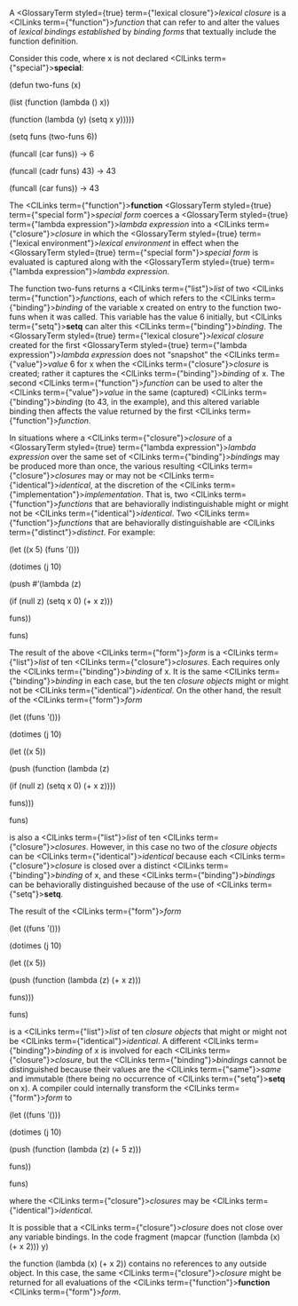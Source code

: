  



A <GlossaryTerm styled={true} term={"lexical closure"}><i>lexical closure</i></GlossaryTerm> is a <ClLinks  term={"function"}><i>function</i></ClLinks> that can refer to and alter the values of *lexical bindings established* by *binding forms* that textually include the function definition. 



Consider this code, where x is not declared <ClLinks  term={"special"}><b>special</b></ClLinks>: 



(defun two-funs (x) 



(list (function (lambda () x)) 



(function (lambda (y) (setq x y))))) 



(setq funs (two-funs 6)) 



(funcall (car funs)) → 6 



(funcall (cadr funs) 43) → 43 



(funcall (car funs)) → 43 



The <ClLinks  term={"function"}><b>function</b></ClLinks> <GlossaryTerm styled={true} term={"special form"}><i>special form</i></GlossaryTerm> coerces a <GlossaryTerm styled={true} term={"lambda expression"}><i>lambda expression</i></GlossaryTerm> into a <ClLinks  term={"closure"}><i>closure</i></ClLinks> in which the <GlossaryTerm styled={true} term={"lexical environment"}><i>lexical environment</i></GlossaryTerm> in effect when the <GlossaryTerm styled={true} term={"special form"}><i>special form</i></GlossaryTerm> is evaluated is captured along with the <GlossaryTerm styled={true} term={"lambda expression"}><i>lambda expression</i></GlossaryTerm>. 



The function two-funs returns a <ClLinks  term={"list"}><i>list</i></ClLinks> of two <ClLinks  term={"function"}><i>functions</i></ClLinks>, each of which refers to the <ClLinks  term={"binding"}><i>binding</i></ClLinks> of the variable x created on entry to the function two-funs when it was called. This variable has the value 6 initially, but <ClLinks  term={"setq"}><b>setq</b></ClLinks> can alter this <ClLinks  term={"binding"}><i>binding</i></ClLinks>. The <GlossaryTerm styled={true} term={"lexical closure"}><i>lexical closure</i></GlossaryTerm> created for the first <GlossaryTerm styled={true} term={"lambda expression"}><i>lambda expression</i></GlossaryTerm> does not “snapshot” the <ClLinks  term={"value"}><i>value</i></ClLinks> 6 for x when the <ClLinks  term={"closure"}><i>closure</i></ClLinks> is created; rather it captures the <ClLinks  term={"binding"}><i>binding</i></ClLinks> of x. The second <ClLinks  term={"function"}><i>function</i></ClLinks> can be used to alter the <ClLinks  term={"value"}><i>value</i></ClLinks> in the same (captured) <ClLinks  term={"binding"}><i>binding</i></ClLinks> (to 43, in the example), and this altered variable binding then affects the value returned by the first <ClLinks  term={"function"}><i>function</i></ClLinks>.  







In situations where a <ClLinks  term={"closure"}><i>closure</i></ClLinks> of a <GlossaryTerm styled={true} term={"lambda expression"}><i>lambda expression</i></GlossaryTerm> over the same set of <ClLinks  term={"binding"}><i>bindings</i></ClLinks> may be produced more than once, the various resulting <ClLinks  term={"closure"}><i>closures</i></ClLinks> may or may not be <ClLinks  term={"identical"}><i>identical</i></ClLinks>, at the discretion of the <ClLinks  term={"implementation"}><i>implementation</i></ClLinks>. That is, two <ClLinks  term={"function"}><i>functions</i></ClLinks> that are behaviorally indistinguishable might or might not be <ClLinks  term={"identical"}><i>identical</i></ClLinks>. Two <ClLinks  term={"function"}><i>functions</i></ClLinks> that are behaviorally distinguishable are <ClLinks  term={"distinct"}><i>distinct</i></ClLinks>. For example: 



(let ((x 5) (funs ’())) 



(dotimes (j 10) 



(push #’(lambda (z) 



(if (null z) (setq x 0) (+ x z))) 



funs)) 



funs) 



The result of the above <ClLinks  term={"form"}><i>form</i></ClLinks> is a <ClLinks  term={"list"}><i>list</i></ClLinks> of ten <ClLinks  term={"closure"}><i>closures</i></ClLinks>. Each requires only the <ClLinks  term={"binding"}><i>binding</i></ClLinks> of x. It is the same <ClLinks  term={"binding"}><i>binding</i></ClLinks> in each case, but the ten *closure objects* might or might not be <ClLinks  term={"identical"}><i>identical</i></ClLinks>. On the other hand, the result of the <ClLinks  term={"form"}><i>form</i></ClLinks> 



(let ((funs ’())) 



(dotimes (j 10) 



(let ((x 5)) 



(push (function (lambda (z) 



(if (null z) (setq x 0) (+ x z)))) 



funs))) 



funs) 



is also a <ClLinks  term={"list"}><i>list</i></ClLinks> of ten <ClLinks  term={"closure"}><i>closures</i></ClLinks>. However, in this case no two of the *closure objects* can be <ClLinks  term={"identical"}><i>identical</i></ClLinks> because each <ClLinks  term={"closure"}><i>closure</i></ClLinks> is closed over a distinct <ClLinks  term={"binding"}><i>binding</i></ClLinks> of x, and these <ClLinks  term={"binding"}><i>bindings</i></ClLinks> can be behaviorally distinguished because of the use of <ClLinks  term={"setq"}><b>setq</b></ClLinks>. 



The result of the <ClLinks  term={"form"}><i>form</i></ClLinks> 



(let ((funs ’())) 



(dotimes (j 10) 



(let ((x 5)) 



(push (function (lambda (z) (+ x z))) 



funs))) 



funs) 



is a <ClLinks  term={"list"}><i>list</i></ClLinks> of ten *closure objects* that might or might not be <ClLinks  term={"identical"}><i>identical</i></ClLinks>. A different <ClLinks  term={"binding"}><i>binding</i></ClLinks> of x is involved for each <ClLinks  term={"closure"}><i>closure</i></ClLinks>, but the <ClLinks  term={"binding"}><i>bindings</i></ClLinks> cannot be distinguished because their values are the <ClLinks  term={"same"}><i>same</i></ClLinks> and immutable (there being no occurrence of <ClLinks  term={"setq"}><b>setq</b></ClLinks> on x). A compiler could internally transform the <ClLinks  term={"form"}><i>form</i></ClLinks> to 



(let ((funs ’())) 



(dotimes (j 10) 



(push (function (lambda (z) (+ 5 z))) 



funs)) 



funs)  







where the <ClLinks  term={"closure"}><i>closures</i></ClLinks> may be <ClLinks  term={"identical"}><i>identical</i></ClLinks>. 



It is possible that a <ClLinks  term={"closure"}><i>closure</i></ClLinks> does not close over any variable bindings. In the code fragment (mapcar (function (lambda (x) (+ x 2))) y) 



the function (lambda (x) (+ x 2)) contains no references to any outside object. In this case, the same <ClLinks  term={"closure"}><i>closure</i></ClLinks> might be returned for all evaluations of the <ClLinks  term={"function"}><b>function</b></ClLinks> <ClLinks  term={"form"}><i>form</i></ClLinks>. 



